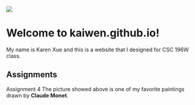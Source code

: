 
<html lang="en-US">
    <head>
        <meta charset="utf-8">
        <title> CSC196W Website</title>
    </head>
    <body>
        <img src="https://media.newyorker.com/photos/590967bf019dfc3494ea0e9d/16:9/w_1280,c_limit/Reiss-A-Few-Thoughts-From-Monet-on-Those-Stacks-Of-Wheat.jpg">
        <h1>Welcome to kaiwen.github.io!</h1>
        <p>My name is Karen Xue and this is a website that I designed for CSC 196W class.<p>
        <h2>Assignments</h2>
        <p>
            <a herf="fancifymytext.html">Assignment 4</a>
            The picture showed above is one of my favorite paintings drawn by <strong>Claude Monet</strong>.
        </p>
    </body>
</html>
